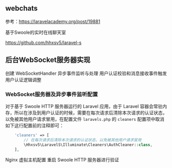 webchats
----

参考：https://laravelacademy.org/post/19881



基于Swoole的实时在线聊天室



https://github.com/hhxsv5/laravel-s





## 后台WebSocket服务器实现





创建 WebSocketHandler
异步事件监听与处理
用户认证校验和消息接收事件触发
用户认证逻辑调整

### WebSocket服务器及异步事件监听配置



对于基于 Swoole HTTP 服务器运行的 Laravel 应用，由于 Laravel 容器会常驻内存，所以在涉及到用户认证的时候，需要在每次请求后清除本次请求的认证状态，以免被其他用户请求冒用，在配置文件 `laravels.php` 的 `cleaners` 配置项中取消如下这行配置前的注释即可：

```php
    'cleaners' => [
        // 在每次请求后清除本次请求的认证状态，以免被其他用户请求冒用
        \Hhxsv5\LaravelS\Illuminate\Cleaners\AuthCleaner::class,
    ],
```







Nginx 虚拟主机配置
重启 Swoole HTTP 服务器进行验证
